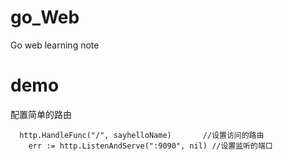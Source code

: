 # go_Web
Go web learning note

# demo
配置简单的路由
```
  http.HandleFunc("/", sayhelloName)       //设置访问的路由
	err := http.ListenAndServe(":9090", nil) //设置监听的端口
```
